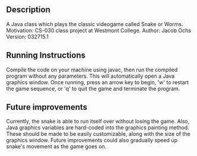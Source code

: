 ## Description
A Java class which plays the classic videogame called Snake or Worms. Motivation: CS-030 class project at Westmont College.
Author: Jacob Ochs
Version: 032715.1

## Running Instructions
Compile the code on your machine using javac, then run the compiled program without any parameters. This will automatically open a Java graphics window. Once running, press an arrow key to begin, 'w' to restart the game sequence, or 'q' to quit the game and terminate the program.

## Future improvements
Currently, the snake is able to run itself over without losing the game. Also, Java graphics variables are hard-coded into the graphics painting method. These should be made to be easily customizable, along with the size of the graphics window. Future improvements could also gradually speed up snake's movement as the game goes on.



